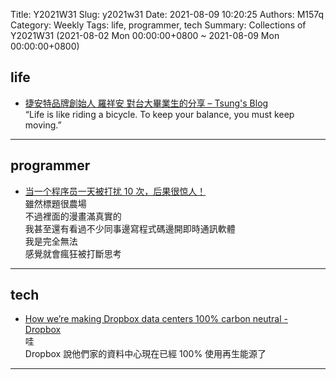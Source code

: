 Title: Y2021W31
Slug: y2021w31
Date: 2021-08-09 10:20:25
Authors: M157q
Category: Weekly
Tags: life, programmer, tech
Summary: Collections of Y2021W31 (2021-08-02 Mon 00:00:00+0800 ~ 2021-08-09 Mon 00:00:00+0800)


## life  
- [捷安特品牌創始人 羅祥安 對台大畢業生的分享 – Tsung's Blog](https://blog.longwin.com.tw/2021/08/news-giant-brand-creator-ntu-graduate-2021/?utm_source=feedburner&utm_medium=feed&utm_campaign=Feed%3A+tsungblog+%28Tsung%27s+Blog%29)  
“Life is like riding a bicycle. To keep your balance, you must keep moving.”  

---

## programmer  
- [当一个程序员一天被打扰 10 次，后果很惊人！](https://mp.weixin.qq.com/s/IxiKmBVrdTbPK89rU9N46w?fbclid=IwAR0OW8Kb9KUTahIo3s-mpk6IlYiAE3N2SijjGY0SvFXTUV-ScriA9ioA9wU)  
雖然標題很農場  
不過裡面的漫畫滿真實的  
我甚至還有看過不少同事邊寫程式碼邊開即時通訊軟體  
我是完全無法  
感覺就會瘋狂被打斷思考  

---

## tech  
- [How we’re making Dropbox data centers 100% carbon neutral - Dropbox](https://dropbox.tech/infrastructure/making-dropbox-data-centers-carbon-neutral)  
哇  
Dropbox 說他們家的資料中心現在已經 100% 使用再生能源了  

---


